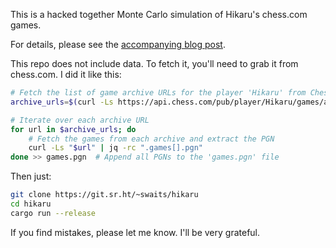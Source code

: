 This is a hacked together Monte Carlo simulation of Hikaru's chess.com games.

For details, please see the [accompanying blog post](https://swaits.com/hikaru-winning-streaks/).

This repo does not include data. To fetch it, you'll need to grab it from
chess.com. I did it like this:

```bash
# Fetch the list of game archive URLs for the player 'Hikaru' from Chess.com
archive_urls=$(curl -Ls https://api.chess.com/pub/player/Hikaru/games/archives | jq -rc ".archives[]")

# Iterate over each archive URL
for url in $archive_urls; do
    # Fetch the games from each archive and extract the PGN
    curl -Ls "$url" | jq -rc ".games[].pgn"
done >> games.pgn  # Append all PGNs to the 'games.pgn' file
```

Then just:

```bash
git clone https://git.sr.ht/~swaits/hikaru
cd hikaru
cargo run --release
```

If you find mistakes, please let me know. I'll be very grateful.
